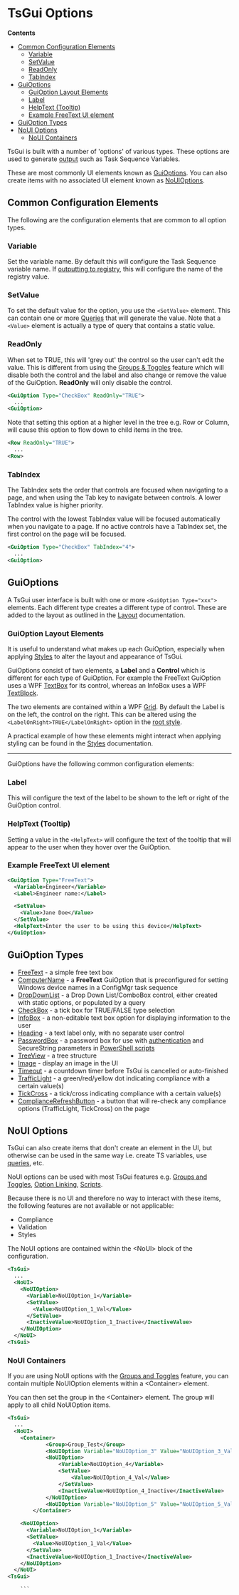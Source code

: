 # TsGui Options

**Contents**
* [Common Configuration Elements](#common-configuration-elements)
  * [Variable](#variable)
  * [SetValue](#setvalue)
  * [ReadOnly](#readonly)
  * [TabIndex](#tabindex)
* [GuiOptions](#guioptions)
  * [GuiOption Layout Elements](#guioption-layout-elements)
  * [Label](#label)
  * [HelpText (Tooltip)](#helptext-tooltip)
  * [Example FreeText UI element](#example-freetext-ui-element)
* [GuiOption Types](#guioption-types)
* [NoUI Options](#noui-options)
  * [NoUI Containers](#noui-containers)

TsGui is built with a number of 'options' of various types. These options are used to generate [output](/documentation/features/TsGuiOutput.md) such as Task Sequence Variables. 

These are most commonly UI elements known as [GuiOptions](#guioptions). You can also create items with no associated UI element known as [NoUIOptions](#noui-options).


## Common Configuration Elements
The following are the configuration elements that are common to all option types. 

### Variable
Set the variable name. By default this will configure the Task Sequence variable name. If [outputting to registry](/documentation/features/TsGuiOutput.md#registry-output), this will configure the name of the registry value. 

### SetValue
To set the default value for the option, you use the ```<SetValue>``` element. This can contain one or more [Queries](/documentation/features/Queries.md) that will generate the value. Note that a ```<Value>``` element is actually a type of query that contains a static value.


### ReadOnly
When set to TRUE, this will 'grey out' the control so the user can't edit the value. This is different from using the [Groups & Toggles](/documentation/features/GroupsAndToggles.md) feature which will disable both the control and the label and also change or remove the value of the GuiOption. **ReadOnly** will only disable the control.

```xml
<GuiOption Type="CheckBox" ReadOnly="TRUE">
  ...
<GuiOption>
```

Note that setting this option at a higher level in the tree e.g. Row or Column, will cause this option to flow down to child items in the tree. 

```xml
<Row ReadOnly="TRUE">
  ...
<Row>
```

### TabIndex
The TabIndex sets the order that controls are focused when navigating to a page, and when using the Tab key to navigate between controls. A lower TabIndex value is higher priority. 

The control with the lowest TabIndex value will be focused automatically when you navigate to a page. If no active controls have a TabIndex set, the first control on the page will be focused. 

```xml
<GuiOption Type="CheckBox" TabIndex="4">
  ...
<GuiOption>
```

## GuiOptions
A TsGui user interface is built with one or more ```<GuiOption Type="xxx">``` elements. Each different type creates a different type of control. These are added to the layout as outlined in the [Layout](/documentation/Layout.md) documentation.

### GuiOption Layout Elements

It is useful to understand what makes up each GuiOption, especially when applying [Styles](/documentation/features/Styles.md) to alter the layout and appearance of TsGui.

GuiOptions consist of two elements, a **Label** and a **Control** which is different for each type of GuiOption. For example the FreeText GuiOption uses a WPF [TextBox](https://learn.microsoft.com/en-us/dotnet/desktop/wpf/controls/textbox-overview?view=netframeworkdesktop-4.8) for its control, whereas an InfoBox uses a WPF [TextBlock](https://learn.microsoft.com/en-us/dotnet/desktop/wpf/controls/textblock-overview?view=netframeworkdesktop-4.8).

The two elements are contained within a WPF [Grid](https://learn.microsoft.com/en-us/dotnet/desktop/wpf/controls/grid?view=netframeworkdesktop-4.8). By default the Label is on the left, the control on the right. This can be altered using the ```<LabelOnRight>TRUE</LabelOnRight>``` option in the [root style](/documentation/features/Styles.md#style-tree).

A practical example of how these elements might interact when applying styling can be found in the [Styles](/documentation/features/Styles.md#in-more-detail---a-practical-example) documentation. 

---

GuiOptions have the following common configuration elements:

### Label
This will configure the text of the label to be shown to the left or right of the GuiOption control. 

### HelpText (Tooltip) 
Setting a value in the ```<HelpText>``` will configure the text of the tooltip that will appear to the user when they hover over the GuiOption.

### Example FreeText UI element

```xml
<GuiOption Type="FreeText">
  <Variable>Engineer</Variable>
  <Label>Engineer name:</Label>

  <SetValue>
    <Value>Jane Doe</Value>
  </SetValue>
  <HelpText>Enter the user to be using this device</HelpText>
</GuiOption>
```

## GuiOption Types

* [FreeText](FreeText.md) - a simple free text box
* [ComputerName](ComputerName.md)  - a **FreeText** GuiOption that is preconfigured for setting Windows device names in a ConfigMgr task sequence 
* [DropDownList](DropDownList.md)  - a Drop Down List/ComboBox control, either created with static options, or populated by a query
* [CheckBox](CheckBox.md)  - a tick box for TRUE/FALSE type selection
* [InfoBox](InfoBox.md)  - a non-editable text box option for displaying information to the user
* [Heading](Heading.md)  - a text label only, with no separate user control
* [PasswordBox](PasswordBox.md)  - a password box for use with [authentication](/documentation/Authentication/README.md) and SecureString parameters in [PowerShell scripts](/documentation/features/Scripts.md#passwords--securestrings)
* [TreeView](TreeView.md)  - a tree structure
* [Image](Image.md)  - display an image in the UI
* [Timeout](Timeout.md)  - a countdown timer before TsGui is cancelled or auto-finished
* [TrafficLight](ComplianceOptions.md)  - a green/red/yellow dot indicating compliance with a certain value(s)
* [TickCross](ComplianceOptions.md)  - a tick/cross indicating compliance with a certain value(s)
* [ComplianceRefreshButton](ComplianceOptions.md#refreshing-compliance-state)  - a button that will re-check any compliance options (TrafficLight, TickCross) on the page


## NoUI Options

TsGui can also create items that don't create an element in the UI, but otherwise can be used in the same way i.e. create TS variables, use [queries](/documentation/features/Queries.md), etc. 

NoUI options can be used with most TsGui features e.g. [Groups and Toggles](/documentation/features/GroupsAndToggles.md), [Option Linking](/documentation/features/OptionLinking.md), [Scripts](/documentation/features/Scripts.md).

Because there is no UI and therefore no way to interact with these items, the following features are not available or not applicable:

* Compliance
* Validation
* Styles

The NoUI options are contained within the \<NoUI> block of the configuration. 

```xml
<TsGui>
  ...
  <NoUI>
    <NoUIOption>
      <Variable>NoUIOption_1</Variable>
      <SetValue>
        <Value>NoUIOption_1_Val</Value>
      </SetValue>
      <InactiveValue>NoUIOption_1_Inactive</InactiveValue>
    </NoUIOption>
  </NoUI>
<TsGui>
```

### NoUI Containers
If you are using NoUI options with the [Groups and Toggles](/documentation/features/GroupsAndToggles.md) feature, you can contain multiple NoUIOption elements within a \<Container> element. 

You can then set the group in the \<Container> element. The group will apply to all child NoUIOption items.

```xml
<TsGui>
  ...
  <NoUI>
    <Container>
			<Group>Group_Test</Group>
			<NoUIOption Variable="NoUIOption_3" Value="NoUIOption_3_Val"/>
			<NoUIOption>
				<Variable>NoUIOption_4</Variable>
				<SetValue>
					<Value>NoUIOption_4_Val</Value>
				</SetValue>
				<InactiveValue>NoUIOption_4_Inactive</InactiveValue>
			</NoUIOption>
			<NoUIOption Variable="NoUIOption_5" Value="NoUIOption_5_Val" PurgeInactive="TRUE"/>
		</Container>

    <NoUIOption>
      <Variable>NoUIOption_1</Variable>
      <SetValue>
        <Value>NoUIOption_1_Val</Value>
      </SetValue>
      <InactiveValue>NoUIOption_1_Inactive</InactiveValue>
    </NoUIOption>
  </NoUI>
<TsGui>

    ```